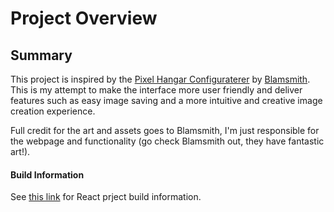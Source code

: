 # Project Overview

## Summary

This project is inspired by the [Pixel Hangar Configuraterer](https://kiblams.co.uk/sc_pixel_art/) by [Blamsmith](https://www.patreon.com/Blamsmith).  This is my attempt to make the interface more user friendly and deliver features such as easy image saving and a more intuitive and creative image creation experience.

Full credit for the art and assets goes to Blamsmith, I'm just responsible for the webpage and functionality (go check Blamsmith out, they have fantastic art!).

#### Build Information

See [this link](build-info/build-react-project-info.md) for React prject build information.